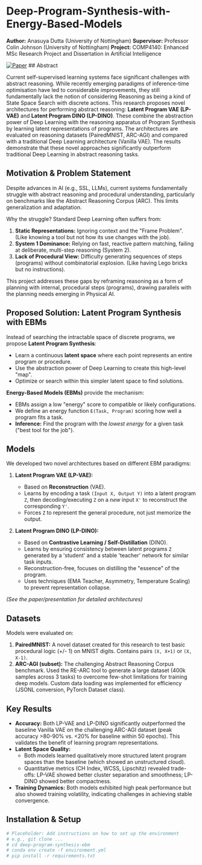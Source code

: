 # Deep-Program-Synthesis-with-Energy-Based-Models
**Author:** Anasuya Dutta (University of Nottingham)
**Supervisor:** Professor Colin Johnson (University of Nottingham)
**Project:** COMP4140: Enhanced MSc Research Project and Dissertation in Artificial Intelligence

[![Paper](https://img.shields.io/badge/Read-Paper-blue)](./Research%20Paper_%20Anasuya%20(1).pdf) ## Abstract

Current self-supervised learning systems face significant challenges with abstract reasoning. While recently emerging paradigms of inference-time optimisation have led to considerable improvements, they still fundamentally lack the notion of considering Reasoning as being a kind of State Space Search with discrete actions. This research proposes novel architectures for performing abstract reasoning: **Latent Program VAE (LP-VAE)** and **Latent Program DINO (LP-DINO)**. These combine the abstraction power of Deep Learning with the reasoning apparatus of Program Synthesis by learning latent representations of programs. The architectures are evaluated on reasoning datasets (PairedMNIST, ARC-AGI) and compared with a traditional Deep Learning architecture (Vanilla VAE). The results demonstrate that these novel approaches significantly outperform traditional Deep Learning in abstract reasoning tasks.

## Motivation & Problem Statement

Despite advances in AI (e.g., SSL, LLMs), current systems fundamentally struggle with abstract reasoning and procedural understanding, particularly on benchmarks like the Abstract Reasoning Corpus (ARC). This limits generalization and adaptation.

Why the struggle? Standard Deep Learning often suffers from:
1.  **Static Representations:** Ignoring context and the "Frame Problem". (Like knowing a tool but not how its use changes with the job).
2.  **System 1 Dominance:** Relying on fast, reactive pattern matching, failing at deliberate, multi-step reasoning (System 2).
3.  **Lack of Procedural View:** Difficulty generating sequences of steps (programs) without combinatorial explosion. (Like having Lego bricks but no instructions).

This project addresses these gaps by reframing reasoning as a form of planning with internal, procedural steps (programs), drawing parallels with the planning needs emerging in Physical AI.

## Proposed Solution: Latent Program Synthesis with EBMs

Instead of searching the intractable space of discrete programs, we propose **Latent Program Synthesis**:
* Learn a continuous **latent space** where each point represents an entire program or procedure.
* Use the abstraction power of Deep Learning to create this high-level "map".
* Optimize or search within this simpler latent space to find solutions.

**Energy-Based Models (EBMs)** provide the mechanism:
* EBMs assign a low "energy" score to compatible or likely configurations.
* We define an energy function `E(Task, Program)` scoring how well a program fits a task.
* **Inference:** Find the program with the *lowest energy* for a given task ("best tool for the job").

## Models

We developed two novel architectures based on different EBM paradigms:

1.  **Latent Program VAE (LP-VAE):**
    * Based on **Reconstruction** (VAE).
    * Learns by encoding a task `(Input X, Output Y)` into a latent program `Z`, then decoding/executing `Z` on a *new* input `X'` to reconstruct the corresponding `Y'`.
    * Forces `Z` to represent the general procedure, not just memorize the output.

2.  **Latent Program DINO (LP-DINO):**
    * Based on **Contrastive Learning / Self-Distillation** (DINO).
    * Learns by ensuring consistency between latent programs `Z` generated by a 'student' and a stable 'teacher' network for similar task inputs.
    * Reconstruction-free, focuses on distilling the "essence" of the program.
    * Uses techniques (EMA Teacher, Asymmetry, Temperature Scaling) to prevent representation collapse.

*(See the paper/presentation for detailed architectures)*

## Datasets

Models were evaluated on:

1.  **PairedMNIST:** A novel dataset created for this research to test basic procedural logic (+/- 1) on MNIST digits. Contains pairs `(X, X+1)` or `(X, X-1)`.
2.  **ARC-AGI (subset):** The challenging Abstract Reasoning Corpus benchmark. Used the RE-ARC tool to generate a large dataset (400k samples across 3 tasks) to overcome few-shot limitations for training deep models. Custom data loading was implemented for efficiency (JSONL conversion, PyTorch Dataset class).

## Key Results

* **Accuracy:** Both LP-VAE and LP-DINO significantly outperformed the baseline Vanilla VAE on the challenging ARC-AGI dataset (peak accuracy >80-90% vs. <20% for baseline within 50 epochs). This validates the benefit of learning program representations.
* **Latent Space Quality:**
    * Both models learned qualitatively more structured latent program spaces than the baseline (which showed an unstructured cloud).
    * Quantitative metrics (CH Index, WCSS, Lipschitz) revealed trade-offs: LP-VAE showed better cluster separation and smoothness; LP-DINO showed better compactness.
* **Training Dynamics:** Both models exhibited high peak performance but also showed training volatility, indicating challenges in achieving stable convergence.

## Installation & Setup

```bash
# Placeholder: Add instructions on how to set up the environment
# e.g., git clone ...
# cd deep-program-synthesis-ebm
# conda env create -f environment.yml
# pip install -r requirements.txt

